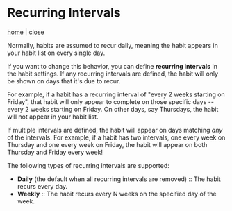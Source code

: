 # Recurring Intervals

[home](?manpage=home) | [close](?)

Normally, habits are assumed to recur daily, meaning the habit appears in your habit list on every single day.

If you want to change this behavior, you can define **recurring intervals** in the habit settings. If any recurring intervals are defined, the habit will only be shown on days that it's due to recur.

For example, if a habit has a recurring interval of "every 2 weeks starting on Friday", that habit will only appear to complete on those specific days -- every 2 weeks starting on Friday. On other days, say Thursdays, the habit will not appear in your habit list.

If multiple intervals are defined, the habit will appear on days matching _any_ of the intervals. For example, if a habit has two intervals, one every week on Thursday and one every week on Friday, the habit will appear on both Thursday and Friday every week!

The following types of recurring intervals are supported:

- **Daily** (the default when all recurring intervals are removed) :: The habit recurs every day.
- **Weekly** :: The habit recurs every N weeks on the specified day of the week.